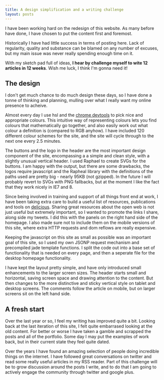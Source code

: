 ```yaml
---
title: A design simplification and a writing challenge
layout: posts
---
```


I have been working hard on the redesign of this website. As many before have done, I have chosen to put the content first and foremost.

Historically I have had little success in terms of posting here. Lack of regularity, quality and substance can be blamed on any number of excuses, but my main issue was never really spending enough time on it.

With my sketch pad full of ideas, **I hear by challenge myself to wite 12 articles in 12 weeks**. Wish me luck, I think I'm gonna need it! 

## The design

I don't get much chance to do much design these days, so I have done a tonne of thinking and planning, mulling over what I really want my online presence to acheive.

Almost every day I use hsl and the [chrome devtools](http://paulirish.com/2011/quick-color-manipulation-with-the-chrome-devtools/) to pick nice and appropriate colours. This intuitive way of representing colours lets you find colours that mathematically go together, and also easily work out what colour a definition is (compared to RGB anyhow). I have included 120 different colour schemes for the site, and the site will cycle through to the next one every 2.5 minutes.

The buttons and the logo in the header are the most important design component of the site, encompassing a a simple and clean style, with a slightly unusual vertical header. I used Raphael to create SVGs for the buttons. I am happy with the output, but there are some drawbacks, the logos require javascript and the Rapheal library with the definitions of the paths used are pretty big - nearly 95KB (not gzipped). In the future I will probably revert to SVGs with PNG fallbacks, but at the moment I like the fact that they work nicely in IE7 and 8.

Since being involved in training and support of all things front end at work, I have been taking extra care to build a useful list of resources, publications and tools on [delicious](http://delicious.com/danshearmur). Sharing great resources about the open web is not just useful but extremely important, so I wanted to promote the links I share, along side my tweets. I did this with the panels on the right hand side of the homepage. I also made sure not to include them on the mobile versions of this site, where extra HTTP requests and dom reflows are really expensive.

Keeping the javascript on this site as small as possible was an important goal of this site, so I used my own JSONP request mechanism and precompiled jade template functions. I split the code out into a base set of functionality that is needed on every page, and then a seperate file for the desktop homepage functionality.

I have kept the layout pretty simple, and have only introduced small enhancements to the larger screen sizes. The header starts small and horizontal, saving screen space and drawing attention to the content. But then changes to the more distinctive and sticky vertical style on tablet and desktop screens. The comments follow the article on mobile, but on larger screens sit on the left hand side.

## A fresh start

Over the last year or so, I feel my writing has improved quite a bit. Looking back at the last iteration of this site, I felt quite embarrased looking at the old content. For better or worse I have taken a gamble and scrapped the posts and all of the portfolio. Some day I may put the examples of work back, but in their current state they feel quite dated.

Over the years I have found an amazing selection of people doing  incredible things on the internet. I have followed great conversations on twitter and read some really useful articles in my RSS reader. Part of this challenge will be to grow discussion around the posts I write, and to do that I am going to actively engage the community through twitter and google plus.
